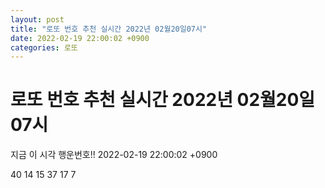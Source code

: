 ```yaml
---
layout: post
title: "로또 번호 추천 실시간 2022년 02월20일07시"
date: 2022-02-19 22:00:02 +0900
categories: 로또
---
```


# 로또 번호 추천 실시간 2022년 02월20일07시

지금 이 시각 행운번호!! 2022-02-19 22:00:02 +0900

 40  14  15  37  17  7 

